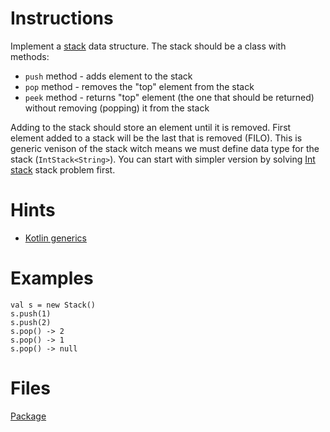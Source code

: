 # Instructions
Implement a [stack](https://en.wikipedia.org/wiki/Stack) data structure. The stack should be a class with methods:
* `push` method - adds element to the stack
* `pop` method - removes the "top" element from the stack
* `peek` method - returns "top" element (the one that should be returned) without removing (popping) it from the stack

Adding to the stack should store an element until it is removed. First element added to a stack will be the last that is removed (FILO).
This is generic venison of the stack witch means we must define data type for the stack (`IntStack<String>`). You can start with simpler version
by solving [Int stack](../int/IntStack.md) stack problem first.

# Hints
* [Kotlin generics](https://kotlinlang.org/docs/reference/generics.html)

# Examples
```
val s = new Stack()
s.push(1)
s.push(2)
s.pop() -> 2
s.pop() -> 1
s.pop() -> null
```

# Files
[Package](.)
